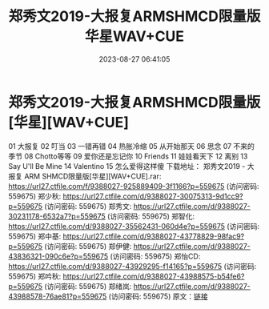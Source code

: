﻿---
title: 郑秀文2019-大报复ARMSHMCD限量版华星WAV+CUE
date: 2023-08-27 06:41:05
categories: WAV车载音乐、镜像
tags: 华语中文
---
# 郑秀文2019-大报复ARMSHMCD限量版[华星][WAV+CUE]

01 大报复
02 叮当
03 一错再错
04 热胀冷缩
05 从开始那天
06 思念
07 不来的季节
08 Chotto等等
09 爱你还是忘记你
10 Friends
11 娃娃看天下
12 离别
13 Say U'll Be Mine
14 Valentino
15 怎么爱得这样傻
下载地址：
郑秀文2019 - 大报复 ARM SHMCD限量版[华星][WAV+CUE].rar: https://url27.ctfile.com/f/9388027-925889409-3f1166?p=559675
(访问密码: 559675)
郑少秋: https://url27.ctfile.com/d/9388027-30075313-9d1cc9?p=559675
(访问密码: 559675)
郑秀文: https://url27.ctfile.com/d/9388027-30231178-6532a7?p=559675
(访问密码: 559675)
郑智化: https://url27.ctfile.com/d/9388027-35562431-060d4e?p=559675
(访问密码: 559675)
郑中基: https://url27.ctfile.com/d/9388027-43778829-98fac9?p=559675
(访问密码: 559675)
郑伊健: https://url27.ctfile.com/d/9388027-43836321-090c6e?p=559675
(访问密码: 559675)
郑怡CD: https://url27.ctfile.com/d/9388027-43929295-f14165?p=559675
(访问密码: 559675)
郑吟秋: https://url27.ctfile.com/d/9388027-43988575-b54fe6?p=559675
(访问密码: 559675)
郑绪岚: https://url27.ctfile.com/d/9388027-43988578-76ae81?p=559675
(访问密码: 559675)
原文：[链接](https://blog.sina.com.cn/s/blog_1647c7e760103139i.html)
